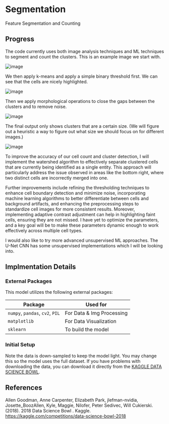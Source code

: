 # Segmentation
Feature Segmentation and Counting

## Progress

The code currently uses both image analysis techniques and ML techniques to segment and count the clusters. This is an example image we start with.

![image](https://github.com/user-attachments/assets/5f5f0ea5-ba51-4fb2-8724-fe122d215bf2)

We then apply k-means and apply a simple binary threshold first. We can see that the cells are nicely highlighted.

![image](https://github.com/user-attachments/assets/6c2afb07-da6d-4b1e-bbea-a79d8ec53871)

Then we apply morphological operations to close the gaps between the clusters and to remove noise.

![image](https://github.com/user-attachments/assets/5725d7d5-74fd-430c-a9ab-2dabd2cb9b4f)

The final output only shows clusters that are a certain size. (We will figure out a heuristic a way to figure out what size we should focus on for different images.)

![image](https://github.com/user-attachments/assets/5725d7d5-74fd-430c-a9ab-2dabd2cb9b4f)

To improve the accuracy of our cell count and cluster detection, I will implement the watershed algorithm to effectively separate clustered cells that are currently being identified as a single entity. This approach will particularly address the issue observed in areas like the bottom right, where two distinct cells are incorrectly merged into one. 

Further improvements include refining the thresholding techniques to enhance cell boundary detection and minimize noise, incorporating machine learning algorithms to better differentiate between cells and background artifacts, and enhancing the preprocessing steps to standardize cell images for more consistent results. Moreover, implementing adaptive contrast adjustment can help in highlighting faint cells, ensuring they are not missed. I have yet to optimize the parameters, and a key goal will be to make these parameters dynamic enough to work effectively across multiple cell types.

I would also like to try more advanced unsupervised ML approaches. The U-Net CNN has some unsupervised implementations which I will be looking into.

## Implmentation Details

### External Packages
This model utilizes the following external packages:

<div align="center">

| Package                                                                                                | Used for                               |
|--------------------------------------------------------------------------------------------------------|----------------------------------------|
| `numpy`, `pandas`, `cv2`, `PIL`                                                                        | For Data & Img Processing              |
| `matplotlib`                                                                                           | For Data Visualization                 |
| `sklearn`                                                                                              | To build the model                     |


</div>

### Initial Setup


Note the data is down-sampled to keep the model light. You may change this so the model uses the full dataset. If you have problems with downloading the data, you can download it directly from the [KAGGLE DATA SCIENCE BOWL](https://www.kaggle.com/competitions/data-science-bowl-2018/data). 

## References

Allen Goodman, Anne Carpenter, Elizabeth Park, jlefman-nvidia, Josette_BoozAllen, Kyle, Maggie, Nilofer, Peter Sedivec, Will Cukierski. (2018). 2018 Data Science Bowl . Kaggle. https://kaggle.com/competitions/data-science-bowl-2018
